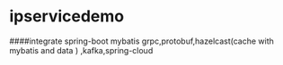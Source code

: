 # ipservicedemo
####integrate spring-boot mybatis grpc,protobuf,hazelcast(cache with mybatis and data ) ,kafka,spring-cloud
